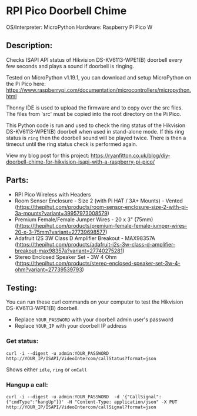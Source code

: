 # RPI Pico Doorbell Chime

OS/Interpreter: MicroPython
Hardware: Raspberry Pi Pico W

## Description:

Checks ISAPI API status of Hikvision DS-KV6113-WPE1(B) doorbell every few seconds and plays a sound if doorbell is ringing.

Tested on MicroPython v1.19.1, you can download and setup MicroPython on the Pi Pico here: https://www.raspberrypi.com/documentation/microcontrollers/micropython.html

Thonny IDE is used to upload the firmware and to copy over the src files. The files from 'src' must be copied into the root directory on the Pi Pico.

This Python code is run and used to check the ring status of the Hikvision DS-KV6113-WPE1(B) doorbell when used in stand-alone mode. If this ring status is `ring` then the doorbell sound will be played twice. There is then a timeout until the ring status check is performed again.

View my blog post for this project: https://ryanfitton.co.uk/blog/diy-doorbell-chime-for-hikvision-isapi-with-a-raspberry-pi-pico/


## Parts:

* RPI Pico Wireless with Headers
* Room Sensor Enclosure - Size 2 (with Pi HAT / 3A+ Mounts) - Vented (https://thepihut.com/products/room-sensor-enclosure-size-2-with-pi-3a-mounts?variant=39957973008579)
* Premium Female/Female Jumper Wires - 20 x 3" (75mm) (https://thepihut.com/products/premium-female-female-jumper-wires-20-x-3-75mm?variant=27739698577)
* Adafruit I2S 3W Class D Amplifier Breakout - MAX98357A (https://thepihut.com/products/adafruit-i2s-3w-class-d-amplifier-breakout-max98357a?variant=27740275281)
* Stereo Enclosed Speaker Set - 3W 4 Ohm (https://thepihut.com/products/stereo-enclosed-speaker-set-3w-4-ohm?variant=27739539793)



## Testing:

You can run these curl commands on your computer to test the Hikvision DS-KV6113-WPE1(B) doorbell.

* Replace `YOUR_PASSWORD` with your doorbell admin user's password
* Replace `YOUR_IP` with your doorbell IP address

### Get status:

```
curl -i --digest -u admin:YOUR_PASSWORD http://YOUR_IP/ISAPI/VideoIntercom/callStatus?format=json
```

Shows either `idle`, `ring` or `onCall`

### Hangup a call:
```
curl -i --digest -u admin:YOUR_PASSWORD  -d '{"CallSignal":{"cmdType":"hangUp"}}' -H "Content-Type: application/json" -X PUT http://YOUR_IP/ISAPI/VideoIntercom/callSignal?format=json
```
